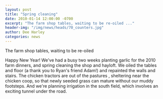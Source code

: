 ```yaml
---
layout: post
title: "Spring cleaning"
date: 2010-01-14 12:00:00 -0700
excerpt: "The farm shop tables, waiting to be re-oiled ..."
header-img: "/img/news/heads/70_counters.jpg"
author: Dee Harley
categories: news
---
```

The farm shop tables, waiting to be re-oiled

Happy New Year! We've had a busy two weeks planting garlic for the
2010 farm dinners, and spring cleaning the shop and hayloft. We oiled
the tables and floor (a thank you to Ryan's friend Adam!) and
repainted the walls and stairs. The chicken tractors are out of the
pastures , sheltering near the chicken coop, so that newly seeded
grass can mature without our muddy footsteps. And we're planning
irrigation in the south field, which involves an exciting tunnel under
the road.

